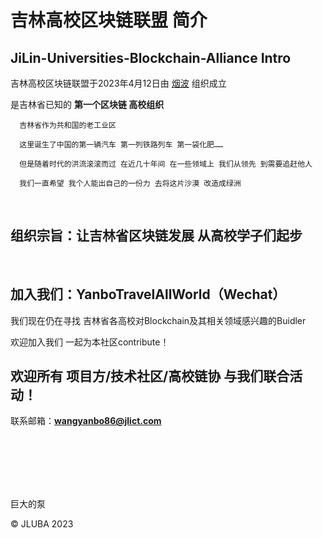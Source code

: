 # 吉林高校区块链联盟 简介
## JiLin-Universities-Blockchain-Alliance Intro

吉林高校区块链联盟于2023年4月12日由 [烟波](https://github.com/yanboishere) 组织成立 

是吉林省已知的 **第一个区块链 高校组织**

      吉林省作为共和国的老工业区 

      这里诞生了中国的第一辆汽车 第一列铁路列车 第一袋化肥……

      但是随着时代的洪流滚滚而过 在近几十年间 在一些领域上 我们从领先 到需要追赶他人 

      我们一直希望 我个人能出自己的一份力 去将这片沙漠 改造成绿洲 
      

<br>

## 组织宗旨：让吉林省区块链发展 从高校学子们起步

<br>

## 加入我们：YanboTravelAllWorld（Wechat）

我们现在仍在寻找 吉林省各高校对Blockchain及其相关领域感兴趣的Buidler 

欢迎加入我们 一起为本社区contribute！

## 欢迎所有 项目方/技术社区/高校链协 与我们联合活动！

联系邮箱：**wangyanbo86@jlict.com**

<br>
<br>
<br>
<br>
<br>

巨大的泵

©️ JLUBA 2023 








